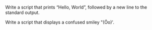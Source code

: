 Write a script that prints “Hello, World”, followed by a new line to the standard output.

Write a script that displays a confused smiley "(Ôo)'.




